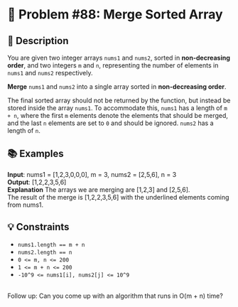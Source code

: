 # 🔢 Problem #88: Merge Sorted Array

## 📝 Description

You are given two integer arrays `nums1` and `nums2`, sorted in **non-decreasing order**, and two integers `m` and `n`, representing the number of elements in `nums1` and `nums2` respectively.

**Merge** `nums1` and `nums2` into a single array sorted in **non-decreasing order**.

The final sorted array should not be returned by the function, but instead be stored inside the array `nums1`. To accommodate this, `nums1` has a length of `m + n`, where the first `m` elements denote the elements that should be merged, and the last `n` elements are set to `0` and should be ignored. `nums2` has a length of `n`.

## 📚 Examples

**Input**: nums1 = [1,2,3,0,0,0], m = 3, nums2 = [2,5,6], n = 3
<br>
**Output**: [1,2,2,3,5,6]
<br>
**Explanation** The arrays we are merging are [1,2,3] and [2,5,6].
<br>
The result of the merge is [1,2,2,3,5,6] with the underlined elements coming from nums1.

## 💡 Constraints

- `nums1.length == m + n`
- `nums2.length == n`
- `0 <= m, n <= 200`
- `1 <= m + n <= 200`
- `-10^9 <= nums1[i], nums2[j] <= 10^9`
<br>
Follow up: Can you come up with an algorithm that runs in O(m + n) time?
